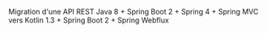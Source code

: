 Migration d'une API REST Java 8 + Spring Boot 2 + Spring 4 + Spring MVC vers Kotlin 1.3 + Spring Boot 2 + Spring Webflux
  